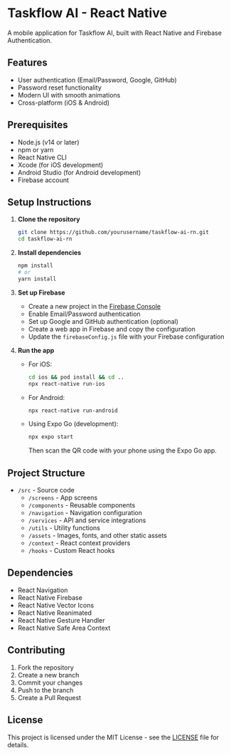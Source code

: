 # Taskflow AI - React Native

A mobile application for Taskflow AI, built with React Native and Firebase Authentication.

## Features

- User authentication (Email/Password, Google, GitHub)
- Password reset functionality
- Modern UI with smooth animations
- Cross-platform (iOS & Android)

## Prerequisites

- Node.js (v14 or later)
- npm or yarn
- React Native CLI
- Xcode (for iOS development)
- Android Studio (for Android development)
- Firebase account

## Setup Instructions

1. **Clone the repository**
   ```bash
   git clone https://github.com/yourusername/taskflow-ai-rn.git
   cd taskflow-ai-rn
   ```

2. **Install dependencies**
   ```bash
   npm install
   # or
   yarn install
   ```

3. **Set up Firebase**
   - Create a new project in the [Firebase Console](https://console.firebase.google.com/)
   - Enable Email/Password authentication
   - Set up Google and GitHub authentication (optional)
   - Create a web app in Firebase and copy the configuration
   - Update the `firebaseConfig.js` file with your Firebase configuration

4. **Run the app**
   - For iOS:
     ```bash
     cd ios && pod install && cd ..
     npx react-native run-ios
     ```
   - For Android:
     ```bash
     npx react-native run-android
     ```
   - Using Expo Go (development):
     ```bash
     npx expo start
     ```
     Then scan the QR code with your phone using the Expo Go app.

## Project Structure

- `/src` - Source code
  - `/screens` - App screens
  - `/components` - Reusable components
  - `/navigation` - Navigation configuration
  - `/services` - API and service integrations
  - `/utils` - Utility functions
  - `/assets` - Images, fonts, and other static assets
  - `/context` - React context providers
  - `/hooks` - Custom React hooks

## Dependencies

- React Navigation
- React Native Firebase
- React Native Vector Icons
- React Native Reanimated
- React Native Gesture Handler
- React Native Safe Area Context

## Contributing

1. Fork the repository
2. Create a new branch
3. Commit your changes
4. Push to the branch
5. Create a Pull Request

## License

This project is licensed under the MIT License - see the [LICENSE](LICENSE) file for details.
